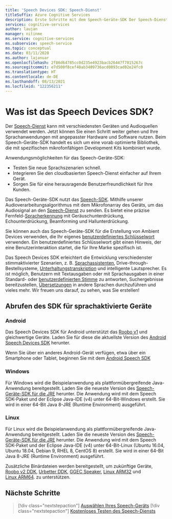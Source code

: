 ```yaml
---
title: 'Speech Devices SDK: Speech-Dienst'
titleSuffix: Azure Cognitive Services
description: Erste Schritte mit dem Speech-Geräte-SDK Der Speech-Dienst kann mit verschiedensten Geräten und Audioquellen verwendet werden. Beim Speech-Geräte-SDK handelt es sich um eine vorab optimierte Bibliothek, die mit spezifischen mikrofonfähigen Development Kits kombiniert wurde.
services: cognitive-services
author: laujan
manager: nitinme
ms.service: cognitive-services
ms.subservice: speech-service
ms.topic: conceptual
ms.date: 03/11/2020
ms.author: lajanuar
ms.openlocfilehash: 2f86d64785cc0d235e4923bacb26447f7015267c
ms.sourcegitcommit: e7d500f8cef40ab3409736acd0893cad02e24fc0
ms.translationtype: HT
ms.contentlocale: de-DE
ms.lasthandoff: 08/13/2021
ms.locfileid: "122356211"
---
```

# <a name="what-is-the-speech-devices-sdk"></a>Was ist das Speech Devices SDK?

Der [Speech-Dienst](overview.md) kann mit verschiedensten Geräten und Audioquellen verwendet werden. Jetzt können Sie einen Schritt weiter gehen und Ihre Sprachanwendungen mit angepasster Hardware und Software nutzen. Beim Speech-Geräte-SDK handelt es sich um eine vorab optimierte Bibliothek, die mit spezifischen mikrofonfähigen Development Kits kombiniert wurde.

Anwendungsmöglichkeiten für das Speech-Geräte-SDK:

- Testen Sie neue Sprachszenarien schnell.
- Integrieren Sie den cloudbasierten Speech-Dienst einfacher auf Ihrem Gerät.
- Sorgen Sie für eine herausragende Benutzerfreundlichkeit für Ihre Kunden.

Das Speech-Geräte-SDK nutzt das [Speech-SDK](speech-sdk.md). Mithilfe unserer Audioverarbeitungsalgorithmus mit dem Mikrofonarray des Geräts, um das Audiosignal an den [Speech-Dienst](overview.md) zu senden. Es bietet eine präzise Fernfeld-[Spracherkennung](speech-to-text.md) mit Geräuschunterdrückung, Echounterdrückung, Beamforming und Hallunterdrückung.

Sie können auch das Speech-Geräte-SDK für die Erstellung von Ambient Devices verwenden, die Ihr eigenes [benutzerdefiniertes Schlüsselwort](./custom-keyword-basics.md) verwenden. Ein benutzerdefiniertes Schlüsselwort gibt einen Hinweis, der eine Benutzerinteraktion startet, die für Ihre Marke spezifisch ist.

Das Speech Devices SDK erleichtert die Entwicklung verschiedenster stimmaktivierter Szenarien, z. B. [Sprachassistenten](./voice-assistants.md), Drive-through-Bestellsysteme, [Unterhaltungstranskription](./conversation-transcription.md) und intelligente Lautsprecher. Es ist möglich, Benutzern mit Textausgaben oder mit Sprachausgaben in einer Standard- oder [benutzerdefinierten Stimme](./how-to-custom-voice-create-voice.md) zu antworten, Suchergebnisse bereitzustellen, [Übersetzungen](speech-translation.md) in andere Sprachen durchzuführen und vieles mehr. Wir freuen uns darauf, zu sehen, was Sie erstellen!

## <a name="get-the-speech-devices-sdk"></a>Abrufen des SDK für sprachaktivierte Geräte

### <a name="android"></a>Android

Das Speech Devices SDK für Android unterstützt das [Roobo v1](speech-devices-sdk-roobo-v1.md) und gleichwertige Geräte. Laden Sie für diese die aktuellste Version des [Android Speech Devices SDK](https://aka.ms/sdsdk-download-android) herunter.


Wenn Sie über ein anderes Android-Gerät verfügen, etwa über ein Smartphone oder Tablet, beginnen Sie mit dem [Android Speech SDK](speech-sdk.md)


### <a name="windows"></a>Windows

Für Windows wird die Beispielanwendung als plattformübergreifende Java-Anwendung bereitgestellt. Laden Sie die neueste Version des [Speech-Geräte-SDK für die JRE](https://aka.ms/sdsdk-download-JRE) herunter.
Die Anwendung wird mit dem Speech SDK-Paket und der Eclipse Java-IDE (v4) unter 64-Bit-Windows erstellt. Sie wird in einer 64-Bit Java 8-JRE (Runtime Environment) ausgeführt.

### <a name="linux"></a>Linux

Für Linux wird die Beispielanwendung als plattformübergreifende Java-Anwendung bereitgestellt. Laden Sie die neueste Version des [Speech-Geräte-SDK für die JRE](https://aka.ms/sdsdk-download-JRE) herunter.
Die Anwendung wird mit dem Speech SDK-Paket und der Eclipse Java-IDE (v4) unter 64-Bit-Linux (Ubuntu 16.04, Ubuntu 18.04, Debian 9, RHEL 8, CentOS 8) erstellt. Sie wird in einer 64-Bit Java 8-JRE (Runtime Environment) ausgeführt.

Zusätzliche Binärdateien werden bereitgestellt, um zukünftige Geräte, [Roobo v2 DDK](https://aka.ms/sdsdk-download-roobov2), [Urbetter DDK](https://aka.ms/sdsdk-download-urbetter), [GGEC Speaker](https://aka.ms/sdsdk-download-speaker), [Linux ARM32](https://aka.ms/sdsdk-download-linux-arm32) und [Linux ARM64](https://aka.ms/sdsdk-download-linux-arm64). zu unterstützen.

## <a name="next-steps"></a>Nächste Schritte

> [!div class="nextstepaction"]
> [Auswählen Ihres Speech-Geräts](get-speech-devices-sdk.md)
> [!div class="nextstepaction"]
> [Kostenloses Testen des Speech-Diensts](overview.md#try-the-speech-service-for-free)